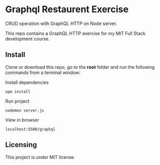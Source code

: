 # Graphql Restaurent Exercise

CRUD operation with GraphQL HTTP on Node server.

This repo contains a GraphQL HTTP exercise for my MIT Full Stack development course.

## Install

Clone or download this repo, go to the **root** folder and run the following commands from a terminal window:

Install dependencies

```
npm install
```

Run project

```
nodemon server.js
```

View in browser

```
localhost:5500/graphql
```

## Licensing

This project is under MIT license.
